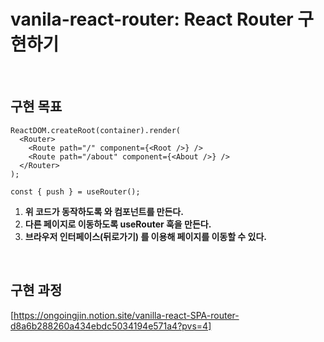 # vanila-react-router: React Router 구현하기
<br>

## 구현 목표
```tsx
ReactDOM.createRoot(container).render(
  <Router>
    <Route path="/" component={<Root />} />
    <Route path="/about" component={<About />} />
  </Router>
);

const { push } = useRouter();
```

1. **위 코드가 동작하도록 <Router> 와 <Route> 컴포넌트를 만든다.**
2. **다른 페이지로 이동하도록 useRouter 훅을 만든다.**
3. **브라우저 인터페이스(뒤로가기) 를 이용해 페이지를 이동할 수 있다.**
<br>

## 구현 과정
[https://ongoingjin.notion.site/vanilla-react-SPA-router-d8a6b288260a434ebdc5034194e571a4?pvs=4]
